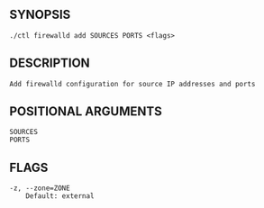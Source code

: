 ## SYNOPSIS
    ./ctl firewalld add SOURCES PORTS <flags>
 
## DESCRIPTION
    Add firewalld configuration for source IP addresses and ports
 
## POSITIONAL ARGUMENTS
    SOURCES
    PORTS
 
## FLAGS
    -z, --zone=ZONE
        Default: external
